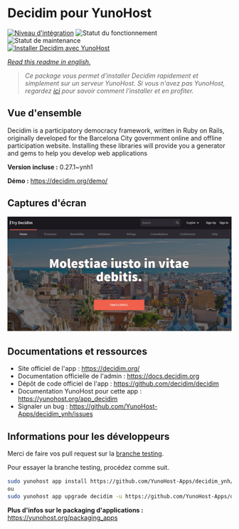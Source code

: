 <!--
N.B.: This README was automatically generated by https://github.com/YunoHost/apps/tree/master/tools/README-generator
It shall NOT be edited by hand.
-->

# Decidim pour YunoHost

[![Niveau d'intégration](https://dash.yunohost.org/integration/decidim.svg)](https://dash.yunohost.org/appci/app/decidim) ![Statut du fonctionnement](https://ci-apps.yunohost.org/ci/badges/decidim.status.svg) ![Statut de maintenance](https://ci-apps.yunohost.org/ci/badges/decidim.maintain.svg)  
[![Installer Decidim avec YunoHost](https://install-app.yunohost.org/install-with-yunohost.svg)](https://install-app.yunohost.org/?app=decidim)

*[Read this readme in english.](./README.md)*

> *Ce package vous permet d'installer Decidim rapidement et simplement sur un serveur YunoHost.
Si vous n'avez pas YunoHost, regardez [ici](https://yunohost.org/#/install) pour savoir comment l'installer et en profiter.*

## Vue d'ensemble

Decidim is a participatory democracy framework, written in Ruby on Rails, originally developed for the Barcelona City government online and offline participation website. Installing these libraries will provide you a generator and gems to help you develop web applications


**Version incluse :** 0.27.1~ynh1

**Démo :** https://decidim.org/demo/

## Captures d'écran

![Capture d'écran de Decidim](./doc/screenshots/screenshot1.PNG)

## Documentations et ressources

* Site officiel de l'app : <https://decidim.org/>
* Documentation officielle de l'admin : <https://docs.decidim.org>
* Dépôt de code officiel de l'app : <https://github.com/decidim/decidim>
* Documentation YunoHost pour cette app : <https://yunohost.org/app_decidim>
* Signaler un bug : <https://github.com/YunoHost-Apps/decidim_ynh/issues>

## Informations pour les développeurs

Merci de faire vos pull request sur la [branche testing](https://github.com/YunoHost-Apps/decidim_ynh/tree/testing).

Pour essayer la branche testing, procédez comme suit.

``` bash
sudo yunohost app install https://github.com/YunoHost-Apps/decidim_ynh/tree/testing --debug
ou
sudo yunohost app upgrade decidim -u https://github.com/YunoHost-Apps/decidim_ynh/tree/testing --debug
```

**Plus d'infos sur le packaging d'applications :** <https://yunohost.org/packaging_apps>
